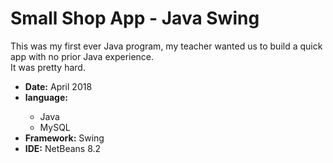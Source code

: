 # Small Shop App - Java Swing
This was my first ever Java program, my teacher wanted us to build a quick app with no prior Java experience. <br/>
It was pretty hard. <br/>

<ul>
  <li><b>Date:</b> April 2018</b>
  <li><b>language:</b></li>
    <ul>
      <li>Java</li>
      <li>MySQL</li>
    </ul>
  <li><b>Framework:</b> Swing</li>
  <li><b>IDE:</b> NetBeans 8.2</li>
</ul>
